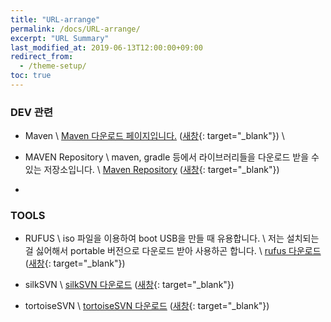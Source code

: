 ```yaml
---
title: "URL-arrange"
permalink: /docs/URL-arrange/
excerpt: "URL Summary"
last_modified_at: 2019-06-13T12:00:00+09:00
redirect_from:
  - /theme-setup/
toc: true
---
```


### DEV 관련
* Maven \\
    [Maven 다운로드 페이지입니다.](https://maven.apache.org/download.cgi) ([새창](https://maven.apache.org/download.cgi){: target="_blank"}) \\

* MAVEN Repository \\
    maven, gradle 등에서 라이브러리들을 다운로드 받을 수 있는 저장소입니다. \\
    [Maven Repository](https://mvnrepository.com/) ([새창](https://mvnrepository.com/){: target="_blank"})

* 


### TOOLS 
* RUFUS \\
    iso 파일을 이용하여 boot USB을 만들 때 유용합니다. \\
    저는 설치되는 걸 싫어해서 portable 버전으로 다운로드 받아 사용하곤 합니다. \\
    [rufus 다운로드](https://rufus.ie/) ([새창](https://rufus.ie/){: target="_blank"})

* silkSVN \\
    [silkSVN 다운로드](https://sliksvn.com/) ([새창](https://sliksvn.com/){: target="_blank"})
    
* tortoiseSVN \\
    [tortoiseSVN 다운로드](https://tortoisesvn.net/) ([새창](https://tortoisesvn.net/){: target="_blank"})
    